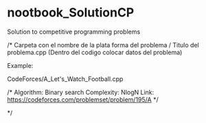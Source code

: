 # nootbook_SolutionCP
Solution to competitive programming problems

/*
Carpeta con el nombre de la plata forma del problema / Titulo del problema.cpp (Dentro del codigo colocar datos del problema)

Example:

CodeForces/A_Let's_Watch_Football.cpp

/* 
Algorithm: Binary search
Complexity: NlogN
Link: https://codeforces.com/problemset/problem/195/A
*/

*/

